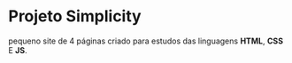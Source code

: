 # Projeto Simplicity

pequeno site de 4 páginas criado para estudos das linguagens **HTML**, **CSS** E **JS**.